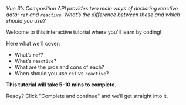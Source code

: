 *Vue 3’s Composition API provides two main ways of declaring reactive data: `ref` and `reactive`. What’s the difference between these and which should you use?*

Welcome to this interactive tutorial where you'll learn by coding!

Here what we'll cover:

- What’s `ref`?
- What’s `reactive`?
- What are the pros and cons of each?
- When should you use `ref` vs `reactive`?

**This tutorial will take 5-10 mins to complete**.

Ready? Click "Complete and continue" and we’ll get straight into it.
